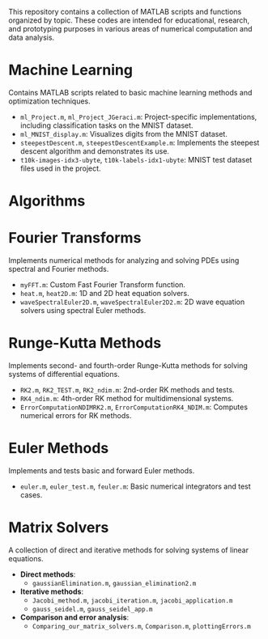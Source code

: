 This repository contains a collection of MATLAB scripts and functions organized by topic. These codes are intended for educational, research, and prototyping purposes in various areas of numerical computation and data analysis.


# Machine Learning

Contains MATLAB scripts related to basic machine learning methods and optimization techniques.

- `ml_Project.m`, `ml_Project_JGeraci.m`: Project-specific implementations, including classification tasks on the MNIST dataset.
- `ml_MNIST_display.m`: Visualizes digits from the MNIST dataset.
- `steepestDescent.m`, `steepestDescentExample.m`: Implements the steepest descent algorithm and demonstrates its use.
- `t10k-images-idx3-ubyte`, `t10k-labels-idx1-ubyte`: MNIST test dataset files used in the project.

# Algorithms

  # Fourier Transforms

  Implements numerical methods for analyzing and solving PDEs using spectral and Fourier methods.

  - `myFFT.m`: Custom Fast Fourier Transform function.
  - `heat.m`, `heat2D.m`: 1D and 2D heat equation solvers.
  - `waveSpectralEuler2D.m`, `waveSpectralEuler2D2.m`: 2D wave equation solvers using spectral Euler methods.

  # Runge-Kutta Methods

  Implements second- and fourth-order Runge-Kutta methods for solving systems of differential equations.

  - `RK2.m`, `RK2_TEST.m`, `RK2_ndim.m`: 2nd-order RK methods and tests.
  - `RK4_ndim.m`: 4th-order RK method for multidimensional systems.
  - `ErrorComputationNDIMRK2.m`, `ErrorComputationRK4_NDIM.m`: Computes numerical errors for RK methods.

  # Euler Methods

  Implements and tests basic and forward Euler methods.
  
  - `euler.m`, `euler_test.m`, `feuler.m`: Basic numerical integrators and test cases.

# Matrix Solvers

A collection of direct and iterative methods for solving systems of linear equations.

  - **Direct methods**:
    - `gaussianElimination.m`, `gaussian_elimination2.m`
  - **Iterative methods**:
    - `Jacobi_method.m`, `jacobi_iteration.m`, `jacobi_application.m`
    - `gauss_seidel.m`, `gauss_seidel_app.m`
  - **Comparison and error analysis**:
    - `Comparing_our_matrix_solvers.m`, `Comparison.m`, `plottingErrors.m`
